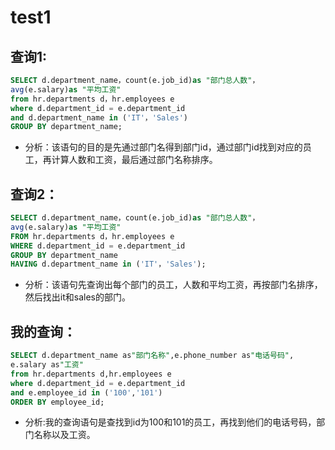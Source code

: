 # test1
## 查询1:
```SQL
SELECT d.department_name，count(e.job_id)as "部门总人数"，
avg(e.salary)as "平均工资"
from hr.departments d，hr.employees e
where d.department_id = e.department_id
and d.department_name in ('IT'，'Sales')
GROUP BY department_name;
```
- 分析：该语句的目的是先通过部门名得到部门id，通过部门id找到对应的员工，再计算人数和工资，最后通过部门名称排序。
## 查询2：
```SQL
SELECT d.department_name，count(e.job_id)as "部门总人数"，
avg(e.salary)as "平均工资"
FROM hr.departments d，hr.employees e
WHERE d.department_id = e.department_id
GROUP BY department_name
HAVING d.department_name in ('IT'，'Sales');
```
- 分析：该语句先查询出每个部门的员工，人数和平均工资，再按部门名排序，然后找出it和sales的部门。
## 我的查询：
```SQL
SELECT d.department_name as"部门名称",e.phone_number as"电话号码",
e.salary as"工资"
from hr.departments d,hr.employees e
where d.department_id = e.department_id
and e.employee_id in ('100','101')
ORDER BY employee_id;
```
- 分析:我的查询语句是查找到id为100和101的员工，再找到他们的电话号码，部门名称以及工资。
